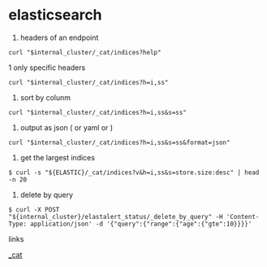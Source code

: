 # elasticsearch

1. headers of an endpoint

`curl "$internal_cluster/_cat/indices?help"`

1 only specific headers

`curl "$internal_cluster/_cat/indices?h=i,ss"`

1. sort by colunm

`curl "$internal_cluster/_cat/indices?h=i,ss&s=ss"`

1. output as json ( or yaml or )

`curl "$internal_cluster/_cat/indices?h=i,ss&s=ss&format=json"`

1. get the largest indices

`$ curl -s "${ELASTIC}/_cat/indices?v&h=i,ss&s=store.size:desc" | head -n 20`

1. delete by query

`$ curl -X POST "${internal_cluster}/elastalert_status/_delete_by_query" -H 'Content-Type: application/json' -d '{"query":{"range":{"age":{"gte":10}}}}'`

links

[\_cat](https://www.elastic.co/guide/en/elasticsearch/reference/current/cat.html#common-parameters)
